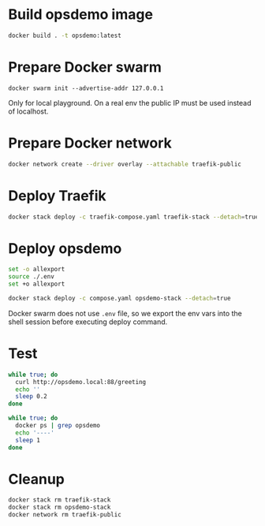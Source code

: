 # Build opsdemo image

```sh
docker build . -t opsdemo:latest
```

# Prepare Docker swarm

```
docker swarm init --advertise-addr 127.0.0.1
```

Only for local playground. On a real env the public IP must be used instead of localhost.

# Prepare Docker network

```sh
docker network create --driver overlay --attachable traefik-public
```

# Deploy Traefik

```sh
docker stack deploy -c traefik-compose.yaml traefik-stack --detach=true
```

# Deploy opsdemo

```sh
set -o allexport
source ./.env
set +o allexport

docker stack deploy -c compose.yaml opsdemo-stack --detach=true
```

Docker swarm does not use `.env` file, so we export the env vars into the shell session before executing deploy command.

# Test

```sh
while true; do
  curl http://opsdemo.local:88/greeting
  echo ''
  sleep 0.2
done
```

```sh
while true; do
  docker ps | grep opsdemo
  echo '----'
  sleep 1
done
```

# Cleanup

```sh
docker stack rm traefik-stack
docker stack rm opsdemo-stack
docker network rm traefik-public
```
